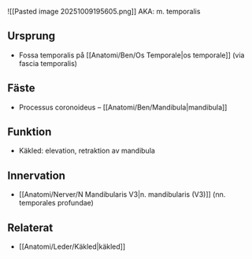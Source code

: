 ![[Pasted image 20251009195605.png]]
AKA: m. temporalis

## Ursprung
- Fossa temporalis på [[Anatomi/Ben/Os Temporale|os temporale]] (via fascia temporalis)

## Fäste
- Processus coronoideus – [[Anatomi/Ben/Mandibula|mandibula]]

## Funktion
- Käkled: elevation, retraktion av mandibula

## Innervation
- [[Anatomi/Nerver/N Mandibularis V3|n. mandibularis (V3)]] (nn. temporales profundae)

## Relaterat
- [[Anatomi/Leder/Käkled|käkled]]
